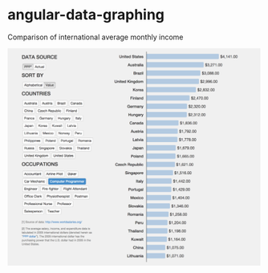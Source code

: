angular-data-graphing
=====================

Comparison of international average monthly income

![snapshot](snapshot.png?raw=true "snapshot")
